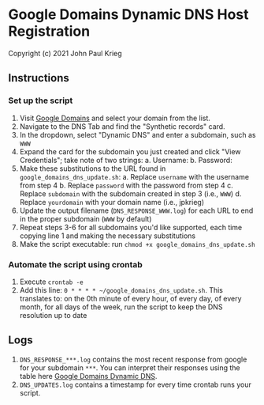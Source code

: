 # Google Domains Dynamic DNS Host Registration

Copyright (c) 2021 John Paul Krieg

## Instructions
### Set up the script
1. Visit [Google Domains](Domains.Google.Com) and select your domain from the list.
2. Navigate to the DNS Tab and find the "Synthetic records" card.
3. In the dropdown, select "Dynamic DNS" and enter a subdomain, such as `WWW`
4. Expand the card for the subdomain you just created and click "View Credentials"; take note of two strings:
    a. Username:
    b. Password:
5. Make these substitutions to the URL found in `google_domains_dns_update.sh`:
    a. Replace `username` with the username from step 4
    b. Replace `password` with the password from step 4
    c. Replace `subdomain` with the subdomain created in step 3 (i.e., `WWW`)
    d. Replace `yourdomain` with your domain name (i.e., jpkrieg)
6. Update the output filename (`DNS_RESPONSE_WWW.log`) for each URL to end in the proper subdomain (`WWW` by default)
7. Repeat steps 3-6 for all subdomains you'd like supported, each time copying line 1 and making the necessary substitutions
8. Make the script executable: run `chmod +x google_domains_dns_update.sh`
### Automate the script using crontab
1. Execute `crontab -e`
2. Add this line: `0 * * * * ~/google_domains_dns_update.sh`. This translates to: on the 0th minute of every hour, of every day, of every month, for all days of the week, run the script to keep the DNS resolution up to date
## Logs
1. `DNS_RESPONSE_***.log` contains the most recent response from google for your subdomain `***`. You can interpret their responses using the table here [Google Domains Dynamic DNS](https://support.google.com/domains/answer/6147083?hl=en&ref_topic=9018335#zippy=%2Cusing-the-api-to-update-your-dynamic-dns-record).
2. `DNS_UPDATES.log` contains a timestamp for every time crontab runs your script.
